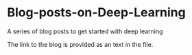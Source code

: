 # Blog-posts-on-Deep-Learning
A series of blog posts to get started with deep learning

The link to the blog is provided as an text in the file.
